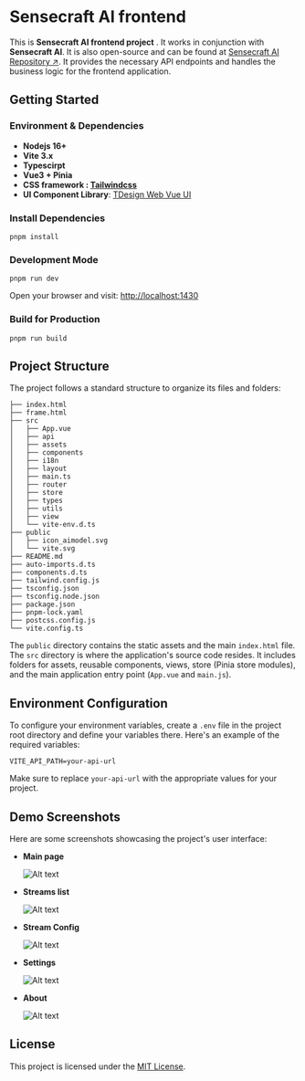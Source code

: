 # Sensecraft AI frontend

This is **Sensecraft AI frontend project** . It works in conjunction with **Sensecraft AI**. It is also open-source and can be found at [Sensecraft AI Repository ↗](). It provides the necessary API endpoints and handles the business logic for the frontend application.


## Getting Started
### Environment & Dependencies

- **Nodejs 16+**
- **Vite 3.x**
- **Typescirpt**
- **Vue3 + Pinia**
- **CSS framework : [Tailwindcss](https://tailwindcss.com/)**
- **UI Component Library**: [TDesign Web Vue UI](https://tdesign.tencent.com/vue/overview)

### Install Dependencies
```pnpm install```

### Development Mode
`pnpm run dev`

Open your browser and visit: [http://localhost:1430](http://localhost:1430)

### Build for Production
`pnpm run build`

## Project Structure

The project follows a standard structure to organize its files and folders:

```
├── index.html
├── frame.html
├── src
│   ├── App.vue
│   ├── api
│   ├── assets
│   ├── components
│   ├── i18n
│   ├── layout
│   ├── main.ts
│   ├── router
│   ├── store
│   ├── types
│   ├── utils
│   ├── view
│   └── vite-env.d.ts
├── public
│   ├── icon_aimodel.svg
│   └── vite.svg
├── README.md
├── auto-imports.d.ts
├── components.d.ts
├── tailwind.config.js
├── tsconfig.json
├── tsconfig.node.json
├── package.json
├── pnpm-lock.yaml
├── postcss.config.js
└── vite.config.ts
```

The `public` directory contains the static assets and the main `index.html` file. The `src` directory is where the application's source code resides. It includes folders for assets, reusable components, views, store (Pinia store modules), and the main application entry point (`App.vue` and `main.js`).

## Environment Configuration

To configure your environment variables, create a `.env` file in the project root directory and define your variables there. Here's an example of the required variables:

```
VITE_API_PATH=your-api-url
```

Make sure to replace `your-api-url` with the appropriate values for your project.


## Demo Screenshots

Here are some screenshots showcasing the project's user interface:

- **Main page**

  ![Alt text](screenshots/image.png)

- **Streams list**

  ![Alt text](screenshots/image-1.png)

- **Stream Config**

  ![Alt text](screenshots/image-3.png)

- **Settings**

  ![Alt text](screenshots/image-5.png)

- **About**

  ![Alt text](screenshots/image-4.png)



## License

This project is licensed under the [MIT License](LICENSE).
